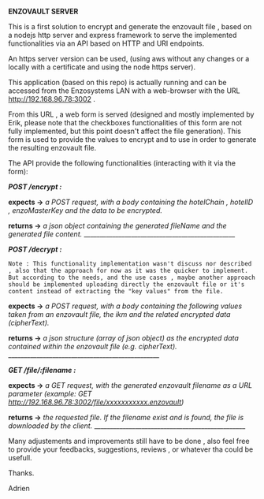 **ENZOVAULT SERVER**

This is a first solution to encrypt and generate the enzovault file , based on a nodejs http server and express framework to serve the implemented functionalities via an API based on HTTP and URI endpoints.

An https server version can be used, (using aws without any changes or a locally with a certificate and using the node https server).

This application (based on this repo) is actually running and can be accessed from the Enzosystems LAN with a web-browser with the URL http://192.168.96.78:3002 .

From this URL , a web form is served (designed and mostly implemented by Erik, please note that the checkboxes functionalities of this form are not fully implemented, but this point doesn't affect the file generation). This form is used to provide the values to encrypt and to use in order to generate the resulting enzovault file.

The API provide the following functionalities (interacting with it via the form):

_**POST /encrypt :**_

**expects ->** _a POST request, with a body containing the hotelChain , hotelID , enzoMasterKey and the data to be encrypted._

**returns ->** _a json object containing the generated fileName and the generated file content._
                    ________________________________________________

_**POST /decrypt :**_

`Note : This functionality implementation wasn't discuss nor described , also that the approach for now as it was the quicker to implement. But according to the needs, and the use cases , maybe another approach should be implemented uploading directly the enzovault file or it's content instead of extracting the "key values" from the file.`

**expects ->** 
_a POST request, with a body containing the following values taken from an enzovault file, the ikm and the related encrypted data (cipherText)._

**returns ->** _a json structure (array of json object) as the encrypted data contained within the enzovault file (e.g. cipherText)._
                    ________________________________________________

_**GET /file/:filename :**_

**expects ->** _a GET request, with the generated enzovault filename as a URL parameter (example: GET http://192.168.96.78:3002/file/xxxxxxxxxxx.enzovault)_

**returns ->** _the requested file. If the filename exist and is found, the file is downloaded by the client._
                    ________________________________________________

Many adjustements and improvements still have to be done , also feel free to provide your feedbacks, suggestions, reviews , or whatever tha could be usefull.

Thanks.


Adrien

